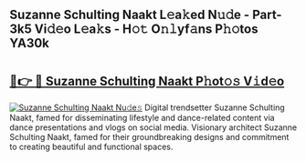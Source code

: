 ## Suzanne Schulting Naakt L𝚎a𝚔ed N𝚞𝚍e - Part-3k5 Vi𝚍𝚎o L𝚎a𝚔s - H𝚘𝚝 O𝚗𝚕yf𝚊ns P𝚑𝚘tos YA30k

# <h2><a href="http://kf3jw8.oniu.top/?m=Suzanne+Schulting+Naakt">🔗👉 🔴 Suzanne Schulting Naakt P𝚑ot𝚘𝚜 V𝚒d𝚎o</a></h2>

[![Suzanne Schulting Naakt Nu𝚍e𝚜](https://i.imgur.com/0qMVB7G.gif)](http://kf3jw8.oniu.top/?m=Suzanne+Schulting+Naakt)
Digital trendsetter Suzanne Schulting Naakt, famed for disseminating lifestyle and dance-related content via dance presentations and vlogs on social media. Visionary architect Suzanne Schulting Naakt, famed for their groundbreaking designs and commitment to creating beautiful and functional spaces.  
